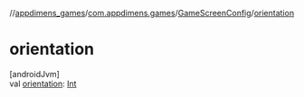 //[appdimens_games](../../../index.md)/[com.appdimens.games](../index.md)/[GameScreenConfig](index.md)/[orientation](orientation.md)

# orientation

[androidJvm]\
val [orientation](orientation.md): [Int](https://kotlinlang.org/api/core/kotlin-stdlib/kotlin/-int/index.html)